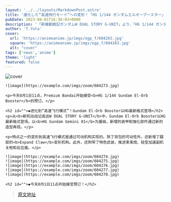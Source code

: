 ```yaml
---
layout: '../../layouts/MarkdownPost.astro'
title: '進化した“高速飛行モード”への変形！「HG 1/144 ガンダムエルオーブースター」が本日1日11時より予約受付開始'
pubDate: 2023-08-01T16:30:03+0900
description: '「新機動戦記ガンダムW DUAL STORY G-UNIT」より、「HG 1/144 ガンダムエルオーブースター」の予約受付が本日8月1日11時より開始！'
author: 'T.Yuta'
cover:
  url: 'https://animeanime.jp/imgs/ogp_f/604263.jpg'
  square: 'https://animeanime.jp/imgs/ogp_f/604263.jpg'
  alt: "cover"
tags: ['news','anime']
theme: 'light'
featured: false
---
```


![cover](https://animeanime.jp/imgs/ogp_f/604263.jpg)

    ![image](https://example.com/imgs/zoom/604273.jpg)

    <p>今天8月1日11点，Premium Bandai开始接受<b>HG 1/144 Gundam El-Orb Booster</b>的预订。</p>

    <h2 id="">◆进化到“高速飞行模式”！Gundam El-Orb Booster以HG最新格式登场</h2>
    <p>从<b>新机动战记高达W DUAL STORY G-UNIT</b>中，Gundam El-Orb Booster以HG最新格式登场。以<b>HG Gundam Gemini 01</b>为基础，新增的装甲和强化部件通过新的造型再现。</p>

    <p>特点之一的变形到高速飞行模式是通过可动机构实现的。除了背包的可动性外，还新增了腿部的<b>Expand Claw</b>变形机构。此外，还附带了特色武装，推进束束炮、轻型加速副机关枪和反应盾。</p>

    ![image](https://example.com/imgs/zoom/604274.jpg)
    ![image](https://example.com/imgs/zoom/604275.jpg)
    ![image](https://example.com/imgs/zoom/604276.jpg)
    ![image](https://example.com/imgs/zoom/604277.jpg)
    ![image](https://example.com/imgs/zoom/604278.jpg)

    <h2 id="">◆今天8月1日11点开始接受预订！</h2>

>[原文地址](https://animeanime.jp/article/2023/08/01/79001.html)  